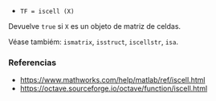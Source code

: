 - `TF = iscell (X)`

Devuelve `true` si `X` es un objeto de matriz de celdas.

Véase tambiém: `ismatrix`, `isstruct`, `iscellstr`, `isa`.

### Referencias

- https://www.mathworks.com/help/matlab/ref/iscell.html
- https://octave.sourceforge.io/octave/function/iscell.html
